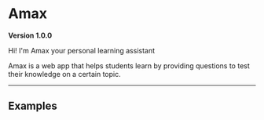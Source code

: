 # Amax

**Version 1.0.0**

Hi! I'm Amax your personal learning assistant

Amax is a web app that helps students learn by providing questions to test their knowledge on a certain topic.

---

## Examples

